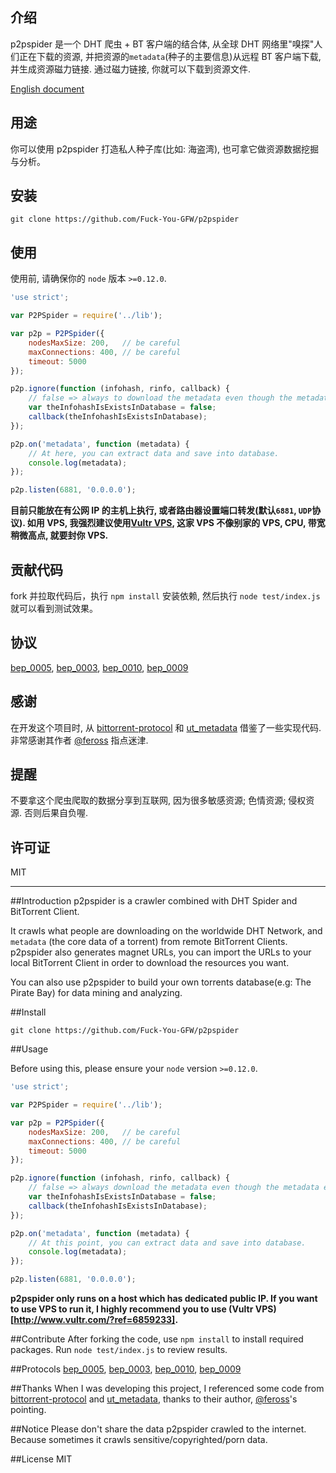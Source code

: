 ## 介绍

p2pspider 是一个 DHT 爬虫 + BT 客户端的结合体, 从全球 DHT 网络里"嗅探"人们正在下载的资源, 并把资源的`metadata`(种子的主要信息)从远程 BT 客户端下载, 并生成资源磁力链接. 通过磁力链接, 你就可以下载到资源文件.

[English document](https://github.com/Fuck-You-GFW/p2pspider#introduction)


## 用途

你可以使用 p2pspider 打造私人种子库(比如: 海盗湾), 也可拿它做资源数据挖掘与分析。

## 安装

```
git clone https://github.com/Fuck-You-GFW/p2pspider
```

## 使用
使用前, 请确保你的 `node` 版本 `>=0.12.0`.

```js
'use strict';

var P2PSpider = require('../lib');

var p2p = P2PSpider({
    nodesMaxSize: 200,   // be careful
    maxConnections: 400, // be careful
    timeout: 5000
});

p2p.ignore(function (infohash, rinfo, callback) {
    // false => always to download the metadata even though the metadata is exists.
    var theInfohashIsExistsInDatabase = false;
    callback(theInfohashIsExistsInDatabase);
});

p2p.on('metadata', function (metadata) {
    // At here, you can extract data and save into database.
    console.log(metadata);
});

p2p.listen(6881, '0.0.0.0');
```

**目前只能放在有公网 IP 的主机上执行, 或者路由器设置端口转发(默认`6881`, `UDP`协议). 如用 VPS, 我强烈建议使用[Vultr VPS](http://www.vultr.com/?ref=6859233), 这家 VPS 不像别家的 VPS, CPU, 带宽稍微高点, 就要封你 VPS.**


## 贡献代码

fork 并拉取代码后，执行 `npm install` 安装依赖, 然后执行 `node test/index.js` 就可以看到测试效果。

## 协议

[bep_0005](http://www.bittorrent.org/beps/bep_0005.html), [bep_0003](http://www.bittorrent.org/beps/bep_0003.html), [bep_0010](http://www.bittorrent.org/beps/bep_0010.html), [bep_0009](http://www.bittorrent.org/beps/bep_0009.html)

## 感谢

在开发这个项目时, 从 [bittorrent-protocol](https://github.com/feross/bittorrent-protocol) 和  [ut_metadata](https://github.com/feross/ut_metadata) 借鉴了一些实现代码. 非常感谢其作者 [@feross](https://github.com/feross) 指点迷津.

## 提醒

不要拿这个爬虫爬取的数据分享到互联网, 因为很多敏感资源; 色情资源; 侵权资源. 否则后果自负喔.

## 许可证
MIT

---

##Introduction
p2pspider is a crawler combined with DHT Spider and BitTorrent Client.

It crawls what people are downloading on the worldwide DHT Network, and `metadata` (the core data of a torrent) from remote BitTorrent Clients. p2pspider also generates magnet URLs, you can import the URLs to your local BitTorrent Client in order to download the resources you want.

You can also use p2pspider to build your own torrents database(e.g: The Pirate Bay) for data mining and analyzing.

##Install
```
git clone https://github.com/Fuck-You-GFW/p2pspider
```

##Usage

Before using this, please ensure your `node` version `>=0.12.0`.

```js
'use strict';

var P2PSpider = require('../lib');

var p2p = P2PSpider({
    nodesMaxSize: 200,   // be careful
    maxConnections: 400, // be careful
    timeout: 5000
});

p2p.ignore(function (infohash, rinfo, callback) {
    // false => always download the metadata even though the metadata exists.
    var theInfohashIsExistsInDatabase = false;
    callback(theInfohashIsExistsInDatabase);
});

p2p.on('metadata', function (metadata) {
    // At this point, you can extract data and save into database.
    console.log(metadata);
});

p2p.listen(6881, '0.0.0.0');
```

**p2pspider only runs on a host which has dedicated public IP. If you want to use VPS to run it, I highly recommend you to use (Vultr VPS)[http://www.vultr.com/?ref=6859233].**


##Contribute
After forking the code, use ```npm install``` to install required packages. Run ```node test/index.js``` to review results.

##Protocols
[bep_0005](http://www.bittorrent.org/beps/bep_0005.html), [bep_0003](http://www.bittorrent.org/beps/bep_0003.html), [bep_0010](http://www.bittorrent.org/beps/bep_0010.html), [bep_0009](http://www.bittorrent.org/beps/bep_0009.html)

##Thanks
When I was developing this project, I referenced some code from [bittorrent-protocol](https://github.com/feross/bittorrent-protocol) and  [ut_metadata](https://github.com/feross/ut_metadata), thanks to their author,  [@feross](https://github.com/feross)'s pointing.

##Notice
Please don't share the data p2pspider crawled to the internet. Because sometimes it crawls sensitive/copyrighted/porn data.

##License
MIT
